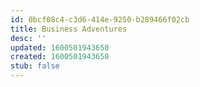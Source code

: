```yaml
---
id: 0bcf08c4-c3d6-414e-9250-b289466f02cb
title: Business Adventures
desc: ''
updated: 1600501943650
created: 1600501943650
stub: false
---
```


## 
